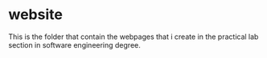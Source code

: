 # website
This is the folder that contain the webpages that i create in the practical lab section in software engineering degree.
